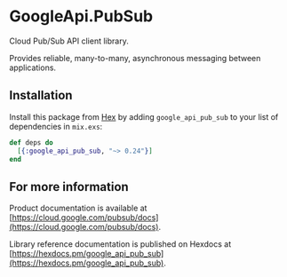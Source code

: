 # GoogleApi.PubSub

Cloud Pub/Sub API client library.

Provides reliable, many-to-many, asynchronous messaging between applications.


## Installation

Install this package from [Hex](https://hex.pm) by adding
`google_api_pub_sub` to your list of dependencies in `mix.exs`:

```elixir
def deps do
  [{:google_api_pub_sub, "~> 0.24"}]
end
```

## For more information

Product documentation is available at [https://cloud.google.com/pubsub/docs](https://cloud.google.com/pubsub/docs).

Library reference documentation is published on Hexdocs at
[https://hexdocs.pm/google_api_pub_sub](https://hexdocs.pm/google_api_pub_sub).
